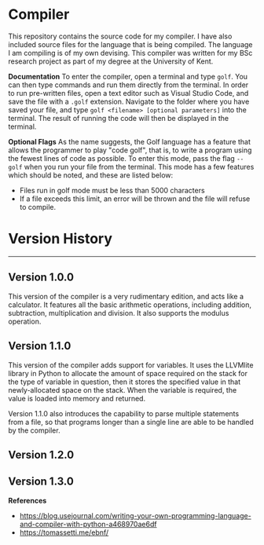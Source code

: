 # Compiler
This repository contains the source code for my compiler. I have also included source files for the language that is being compiled. The language I am compiling is of my own devising. This compiler was written for my BSc research project as part of my degree at the University of Kent. 

**Documentation**
To enter the compiler, open a terminal and type ``golf``. You can then type commands and run them directly from the terminal. In order to run pre-written files, open a text editor such as Visual Studio Code, and save the file with a ``.golf`` extension. Navigate to the folder where you have saved your file, and type ``golf <filename> [optional parameters]`` into the terminal. The result of running the code will then be displayed in the terminal. 

**Optional Flags**
As the name suggests, the Golf language has a feature that allows the programmer to play "code golf", that is, to write a program using the fewest lines of code as possible. To enter this mode, pass the flag ``--golf`` when you run your file from the terminal. This mode has a few features which should be noted, and these are listed below:

- Files run in golf mode must be less than 5000 characters 
- If a file exceeds this limit, an error will be thrown and the file will refuse to compile.  

# Version History
----
Version 1.0.0
---
This version of the compiler is a very rudimentary edition, and acts like a calculator. It features all the basic arithmetic operations, including addition, subtraction, multiplication and division. It also supports the modulus operation. 

Version 1.1.0
---
This version of the compiler adds support for variables. It uses the LLVMlite library in Python to allocate the amount of space required on the stack for the type of variable in question, then it stores the specified value in that newly-allocated space on the stack. When the variable is required, the value is loaded into memory and returned. 

Version 1.1.0 also introduces the capability to parse multiple statements from a file, so that programs longer than a single line are able to be handled by the compiler. 

Version 1.2.0 
---


Version 1.3.0
---


**References**
- https://blog.usejournal.com/writing-your-own-programming-language-and-compiler-with-python-a468970ae6df
- https://tomassetti.me/ebnf/
